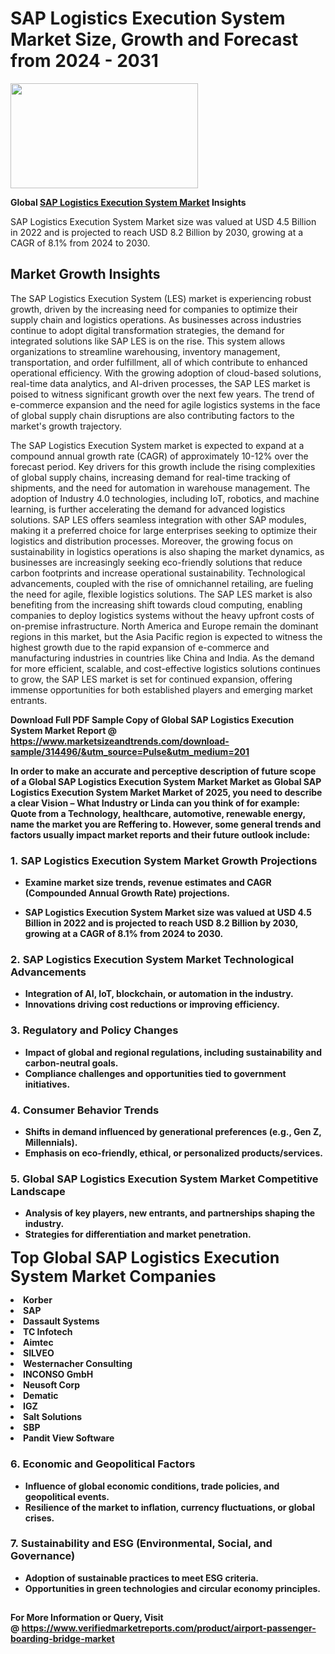 <H1>SAP Logistics Execution System Market Size, Growth and Forecast from 2024 - 2031</H1><img class="aligncenter size-medium wp-image-584254" src="https://thirdeyenews.in/wp-content/uploads/2024/09/Global-Market-Research-300x168.jpeg" alt="" width="300" height="168" /><p><strong>Global&nbsp;<a href="https://www.marketsizeandtrends.com/download-sample/314496/&amp;utm_source=Pulse&amp;utm_medium=201">SAP Logistics Execution System Market</a> Insights</strong></p><p>SAP Logistics Execution System Market size was valued at USD 4.5 Billion in 2022 and is projected to reach USD 8.2 Billion by 2030, growing at a CAGR of 8.1% from 2024 to 2030.</p><p><h2>Market Growth Insights</h2> <p>The SAP Logistics Execution System (LES) market is experiencing robust growth, driven by the increasing need for companies to optimize their supply chain and logistics operations. As businesses across industries continue to adopt digital transformation strategies, the demand for integrated solutions like SAP LES is on the rise. This system allows organizations to streamline warehousing, inventory management, transportation, and order fulfillment, all of which contribute to enhanced operational efficiency. With the growing adoption of cloud-based solutions, real-time data analytics, and AI-driven processes, the SAP LES market is poised to witness significant growth over the next few years. The trend of e-commerce expansion and the need for agile logistics systems in the face of global supply chain disruptions are also contributing factors to the market's growth trajectory.</p> <p><strong></strong></p> <p>The SAP Logistics Execution System market is expected to expand at a compound annual growth rate (CAGR) of approximately 10-12% over the forecast period. Key drivers for this growth include the rising complexities of global supply chains, increasing demand for real-time tracking of shipments, and the need for automation in warehouse management. The adoption of Industry 4.0 technologies, including IoT, robotics, and machine learning, is further accelerating the demand for advanced logistics solutions. SAP LES offers seamless integration with other SAP modules, making it a preferred choice for large enterprises seeking to optimize their logistics and distribution processes. Moreover, the growing focus on sustainability in logistics operations is also shaping the market dynamics, as businesses are increasingly seeking eco-friendly solutions that reduce carbon footprints and increase operational sustainability. Technological advancements, coupled with the rise of omnichannel retailing, are fueling the need for agile, flexible logistics solutions. The SAP LES market is also benefiting from the increasing shift towards cloud computing, enabling companies to deploy logistics systems without the heavy upfront costs of on-premise infrastructure. North America and Europe remain the dominant regions in this market, but the Asia Pacific region is expected to witness the highest growth due to the rapid expansion of e-commerce and manufacturing industries in countries like China and India. As the demand for more efficient, scalable, and cost-effective logistics solutions continues to grow, the SAP LES market is set for continued expansion, offering immense opportunities for both established players and emerging market entrants. <p><strong></p><p><span class=""><strong>Download Full PDF Sample Copy of Global SAP Logistics Execution System Market Report</strong> @ <a href="https://www.marketsizeandtrends.com/download-sample/314496/&amp;utm_source=Pulse&amp;utm_medium=201" target="_blank">https://www.marketsizeandtrends.com/download-sample/314496/&amp;utm_source=Pulse&amp;utm_medium=201</a></span></p><p>In order to make an accurate and perceptive description of future scope of a Global&nbsp;SAP Logistics Execution System Market Market as Global&nbsp;SAP Logistics Execution System Market Market of 2025, you need to describe a clear Vision &ndash; What Industry or Linda can you think of for example: Quote from a Technology, healthcare, automotive, renewable energy, name the market you are Reffering to. However, some general trends and factors usually impact market reports and their future outlook include:</p><h3>1.&nbsp;<strong>SAP Logistics Execution System Market Growth Projections</strong></h3><ul><li>Examine market size trends, revenue estimates and CAGR (Compounded Annual Growth Rate) projections.</li><li><p>SAP Logistics Execution System Market size was valued at USD 4.5 Billion in 2022 and is projected to reach USD 8.2 Billion by 2030, growing at a CAGR of 8.1% from 2024 to 2030.</p></li></ul><h3>2.&nbsp;<strong>SAP Logistics Execution System Market Technological Advancements</strong></h3><ul><li>Integration of AI, IoT, blockchain, or automation in the industry.</li><li>Innovations driving cost reductions or improving efficiency.</li></ul><h3>3.&nbsp;<strong>Regulatory and Policy Changes</strong></h3><ul><li>Impact of global and regional regulations, including sustainability and carbon-neutral goals.</li><li>Compliance challenges and opportunities tied to government initiatives.</li></ul><h3>4.&nbsp;<strong>Consumer Behavior Trends</strong></h3><ul><li>Shifts in demand influenced by generational preferences (e.g., Gen Z, Millennials).</li><li>Emphasis on eco-friendly, ethical, or personalized products/services.</li></ul><h3>5.&nbsp;<strong>Global SAP Logistics Execution System Market Competitive Landscape</strong></h3><ul><li>Analysis of key players, new entrants, and partnerships shaping the industry.</li><li>Strategies for differentiation and market penetration.</li></ul><p data-pm-slice="1 1 []"><span style="color: inherit; font-family: inherit; font-size: 25px;">Top Global SAP Logistics Execution System Market Companies</span></p><div class="" data-test-id=""><p><li>Korber</li><li> SAP</li><li> Dassault Systems</li><li> TC Infotech</li><li> Aimtec</li><li> SILVEO</li><li> Westernacher Consulting</li><li> INCONSO GmbH</li><li> Neusoft Corp</li><li> Dematic</li><li> IGZ</li><li> Salt Solutions</li><li> SBP</li><li> Pandit View Software</li></p></div><h3>6.&nbsp;<strong>Economic and Geopolitical Factors</strong></h3><ul><li>Influence of global economic conditions, trade policies, and geopolitical events.</li><li>Resilience of the market to inflation, currency fluctuations, or global crises.</li></ul><h3>7.&nbsp;<strong>Sustainability and ESG (Environmental, Social, and Governance)</strong></h3><ul><li>Adoption of sustainable practices to meet ESG criteria.</li><li>Opportunities in green technologies and circular economy principles.</li></ul><h2><strong style="font-size: 14px;">For More Information or Query, Visit @&nbsp;</strong><a style="background-color: #ffffff; font-size: 14px;" href="https://www.marketsizeandtrends.com/report/sap-logistics-execution-system-market/" target="_blank">https://www.verifiedmarketreports.com/product/airport-passenger-boarding-bridge-market</a></h2>
